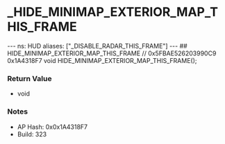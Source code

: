 # _HIDE_MINIMAP_EXTERIOR_MAP_THIS_FRAME

--- ns: HUD aliases: ["_DISABLE_RADAR_THIS_FRAME"] --- ## HIDE_MINIMAP_EXTERIOR_MAP_THIS_FRAME  // 0x5FBAE526203990C9 0x1A4318F7 void HIDE_MINIMAP_EXTERIOR_MAP_THIS_FRAME();

### Return Value
* void

### Notes
* AP Hash: 0x0x1A4318F7
* Build: 323


